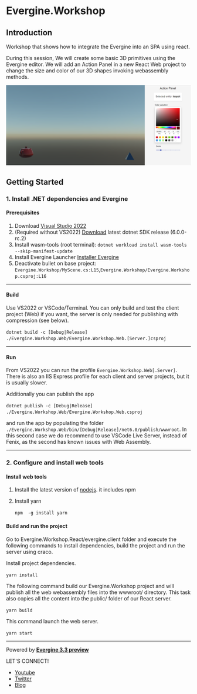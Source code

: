 # Evergine.Workshop

## Introduction

Workshop that shows how to integrate the Evergine into an SPA using react. 

During this session, We will create some basic 3D primitives using the Evergine editor. We will add an Action Panel in a new React Web project to change the size and color of our 3D shapes invoking webassembly methods.

![Editor](./doc/actionPanel.png)


## Getting Started

### 1. Install .NET dependencies and Evergine

#### Prerequisites

1. Download [Visual Studio 2022](https://visualstudio.microsoft.com/es/thank-you-downloading-visual-studio/?sku=professional&ch=pre&rel=17)
2. (Required without VS2022) [Download](https://dotnet.microsoft.com/download/dotnet/6.0) latest dotnet SDK release (6.0.0-rc.2)
3. Install wasm-tools (root terminal): `dotnet workload install wasm-tools --skip-manifest-update`
4. Install Evergine Launcher [Installer Evergine](https://waveeditor.blob.core.windows.net/installer/EvergineSetup.exe)
5. Deactivate bullet on base project: `Evergine.Workshop/MyScene.cs:L15`,`Evergine.Workshop/Evergine.Workshop.csproj:L16`

-------

#### Build

Use VS2022 or VSCode/Terminal. You can only build and test the client project (Web) if you want, the server is only needed for publishing with compression (see below).

`dotnet build -c [Debug|Release] ./Evergine.Workshop.Web/Evergine.Workshop.Web.[Server.]csproj`

------

#### Run

From VS2022 you can run the profile `Evergine.Workshop.Web[.Server]`. There is also an IIS Express profile for each client and server projects, but it is usually slower.

Additionally you can publish the app

`dotnet publish -c [Debug|Release] ./Evergine.Workshop.Web/Evergine.Workshop.Web.csproj`

and run the app by populating the folder `./Evergine.Workshop.Web/bin/[Debug|Release]/net6.0/publish/wwwroot`. In this second case we do recommend to use VSCode Live Server, instead of Fenix, as the second has known issues with Web Assembly.

------

### 2. Configure and install web tools

#### **Install web tools**

1. Install the latest version of [nodejs](https://nodejs.org/es/download/). it includes npm

2. Install yarn

    `npm  -g install yarn`

#### **Build and run the project**

Go to Evergine.Workshop.React/evergine.client folder and execute the following commands to install dependencies, build the project and run the server using craco.

Install project dependencies.

`yarn install`

The following command build our Evergine.Workshop project and will publish all the web webassembly files into the wwwroot/ directory. This task also copies all the content into the public/ folder of our React server.

`yarn build`

This command launch the web server.

`yarn start`

----
Powered by **[Evergine 3.3 preview](http://www.evergine.net)**

LET'S CONNECT!

- [Youtube](https://www.youtube.com/subscription_center?add_user=EvergineChannel)
- [Twitter](https://twitter.com/EvergineTeam)
- [Blog](http://geeks.ms/evergineteam/)
